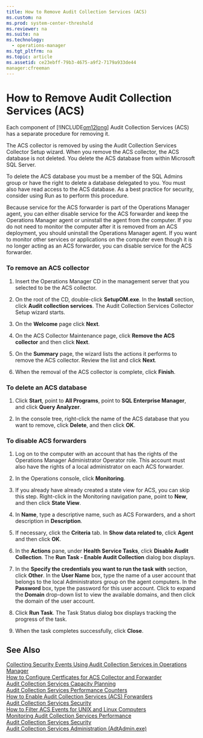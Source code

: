 ```yaml
---
title: How to Remove Audit Collection Services (ACS)
ms.custom: na
ms.prod: system-center-threshold
ms.reviewer: na
ms.suite: na
ms.technology: 
  - operations-manager
ms.tgt_pltfrm: na
ms.topic: article
ms.assetid: ce23ebff-79b3-4675-a9f2-7179a933de44
manager:cfreeman
---
```

# How to Remove Audit Collection Services (ACS)
Each component of [!INCLUDE[om12long](../../om/manage/includes/om12long_md.md)] Audit Collection Services \(ACS\) has a separate procedure for removing it.  
  
The ACS collector is removed by using the Audit Collection Services Collector Setup wizard. When you remove the ACS collector, the ACS database is not deleted. You delete the ACS database from within Microsoft SQL Server.  
  
To delete the ACS database you must be a member of the SQL Admins group or have the right to delete a database delegated to you. You must also have read access to the ACS database. As a best practice for security, consider using Run as to perform this procedure.  
  
Because service for the ACS forwarder is part of the Operations Manager agent, you can either disable service for the ACS forwarder and keep the Operations Manager agent or uninstall the agent from the computer. If you do not need to monitor the computer after it is removed from an ACS deployment, you should uninstall the Operations Manager agent. If you want to monitor other services or applications on the computer even though it is no longer acting as an ACS forwarder, you can disable service for the ACS forwarder.  
  
### To remove an ACS collector  
  
1.  Insert the Operations Manager CD in the management server that you selected to be the ACS collector.  
  
2.  On the root of the CD, double\-click **SetupOM.exe**. In the **Install** section, click **Audit collection services**. The Audit Collection Services Collector Setup wizard starts.  
  
3.  On the **Welcome** page click **Next**.  
  
4.  On the ACS Collector Maintenance page, click **Remove the ACS collector** and then click **Next**.  
  
5.  On the **Summary** page, the wizard lists the actions it performs to remove the ACS collector. Review the list and click **Next**.  
  
6.  When the removal of the ACS collector is complete, click **Finish**.  
  
### To delete an ACS database  
  
1.  Click **Start**, point to **All Programs**, point to **SQL Enterprise Manager**, and click **Query Analyzer**.  
  
2.  In the console tree, right\-click the name of the ACS database that you want to remove, click **Delete**, and then click **OK**.  
  
### To disable ACS forwarders  
  
1.  Log on to the computer with an account that has the rights of the Operations Manager Administrator Operator role. This account must also have the rights of a local administrator on each ACS forwarder.  
  
2.  In the Operations console, click **Monitoring**.  
  
3.  If you already have already created a state view for ACS, you can skip this step. Right\-click in the Monitoring navigation pane, point to **New**, and then click **State View**.  
  
4.  In **Name**, type a descriptive name, such as ACS Forwarders, and a short description in **Description**.  
  
5.  If necessary, click the **Criteria** tab. In **Show data related to**, click **Agent** and then click **OK**.  
  
6.  In the **Actions** pane, under **Health Service Tasks**, click **Disable Audit Collection**. The **Run Task \- Enable Audit Collection** dialog box displays.  
  
7.  In the **Specify the credentials you want to run the task with** section, click **Other**. In the **User Name** box, type the name of a user account that belongs to the local Administrators group on the agent computers. In the **Password** box, type the password for this user account. Click to expand the **Domain** drop\-down list to view the available domains, and then click the domain of the user account.  
  
8.  Click **Run Task**. The Task Status dialog box displays tracking the progress of the task.  
  
9. When the task completes successfully, click **Close**.  
  
## See Also  
[Collecting Security Events Using Audit Collection Services in Operations Manager](../../om/manage/Collecting-Security-Events-Using-Audit-Collection-Services-in-Operations-Manager.md)  
[How to Configure Certficates for ACS Collector and Forwarder](../../om/manage/How-to-Configure-Certficates-for-ACS-Collector-and-Forwarder.md)  
[Audit Collection Services Capacity Planning](../../om/manage/Audit-Collection-Services-Capacity-Planning.md)  
[Audit Collection Services Performance Counters](../../om/manage/Audit-Collection-Services-Performance-Counters.md)  
[How to Enable Audit Collection Services &#40;ACS&#41; Forwarders](../../om/manage/How-to-Enable-Audit-Collection-Services--ACS--Forwarders.md)  
[Audit Collection Services Security](../../om/manage/Audit-Collection-Services-Security.md)  
[How to Filter ACS Events for UNIX and Linux Computers](../../om/manage/How-to-Filter-ACS-Events-for-UNIX-and-Linux-Computers.md)  
[Monitoring Audit Collection Services Performance](../../om/manage/Monitoring-Audit-Collection-Services-Performance.md)  
[Audit Collection Services Security](../../om/manage/Audit-Collection-Services-Security.md)  
[Audit Collection Services Administration &#40;AdtAdmin.exe&#41;](../../om/manage/Audit-Collection-Services-Administration--AdtAdmin.exe-.md)  
  
